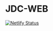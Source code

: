 # JDC-WEB

[![Netlify Status](https://api.netlify.com/api/v1/badges/c8905142-d427-4e53-aa6d-2b122fd4ec7c/deploy-status)](https://app.netlify.com/sites/dainty-caramel-b7dc51/deploys)
